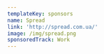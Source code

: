 ```yaml
---
templateKey: sponsors
name: Spread
link: 'http://spread.com.ua/'
image: /img/spread.png
sponsoredTrack: Work
---
```

